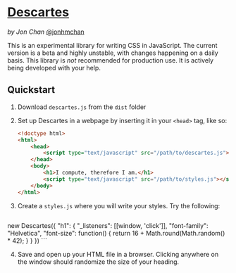 # [Descartes](https://descartes.io/)
*by Jon Chan* [@jonhmchan](http://twitter.com/jonhmchan/)

This is an experimental library for writing CSS in JavaScript. The current version is a beta and highly unstable, with changes happening on a daily basis. This library is *not* recommended for production use. It is actively being developed with your help.

## Quickstart

1. Download `descartes.js` from the `dist` folder
2. Set up Descartes in a webpage by inserting it in your `<head>` tag, like so:

    ```html
	<!doctype html>
	<html>
		<head>
			<script type="text/javascript" src="/path/to/descartes.js"></script>
		</head>
		<body>
			<h1>I compute, therefore I am.</h1>
			<script type="text/javascript" src="/path/to/styles.js"></script>
		</body>
	</html>
    ```

3. Create a `styles.js` where you will write your styles. Try the following:

    ```javascript
new Descartes({
		"h1": {
			"_listeners": [[window, 'click']],
			"font-family": "Helvetica",
			"font-size": function() {
				return 16 + Math.round(Math.random() * 42);
			}
		}
})
    ```

4. Save and open up your HTML file in a browser. Clicking anywhere on the window should randomize the size of your heading.
